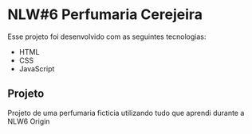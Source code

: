 # NLW#6 Perfumaria Cerejeira
Esse projeto foi desenvolvido com as seguintes tecnologias:

- HTML
- CSS
- JavaScript

## Projeto

Projeto de uma perfumaria ficticia utilizando tudo que aprendi durante a NLW6 Origin
